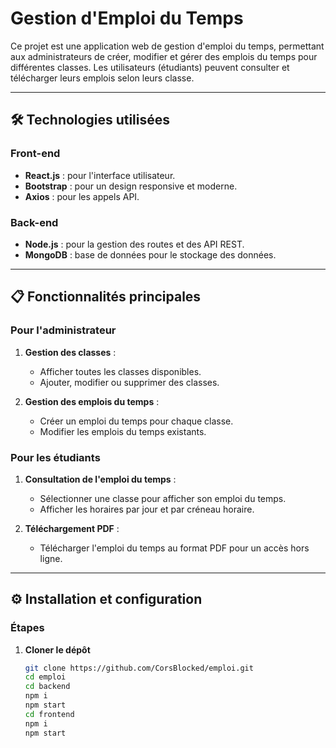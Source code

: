 # Gestion d'Emploi du Temps

Ce projet est une application web de gestion d'emploi du temps, permettant aux administrateurs de créer, modifier et gérer des emplois du temps pour différentes classes. Les utilisateurs (étudiants) peuvent consulter et télécharger leurs emplois selon leurs classe.

---

## 🛠️ Technologies utilisées

### **Front-end**
- **React.js** : pour l'interface utilisateur.
- **Bootstrap** : pour un design responsive et moderne.
- **Axios** : pour les appels API.

### **Back-end**
- **Node.js** : pour la gestion des routes et des API REST.
- **MongoDB** : base de données pour le stockage des données.

---

## 📋 Fonctionnalités principales

### **Pour l'administrateur**
1. **Gestion des classes** :
   - Afficher toutes les classes disponibles.
   - Ajouter, modifier ou supprimer des classes.

2. **Gestion des emplois du temps** :
   - Créer un emploi du temps pour chaque classe.
   - Modifier les emplois du temps existants.

### **Pour les étudiants**
1. **Consultation de l'emploi du temps** :
   - Sélectionner une classe pour afficher son emploi du temps.
   - Afficher les horaires par jour et par créneau horaire.

2. **Téléchargement PDF** :
   - Télécharger l'emploi du temps au format PDF pour un accès hors ligne.

---

## ⚙️ Installation et configuration

### Étapes

1. **Cloner le dépôt**
   ```bash
   git clone https://github.com/CorsBlocked/emploi.git
   cd emploi
   cd backend
   npm i
   npm start
   cd frontend
   npm i
   npm start

   


